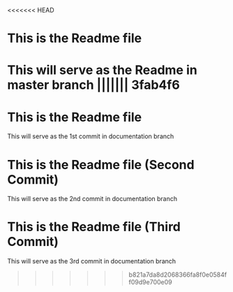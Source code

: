 <<<<<<< HEAD
# This is the Readme file
This will serve as the Readme in master branch
||||||| 3fab4f6
=======
# This is the Readme file
This will serve as the 1st commit in documentation branch

# This is the Readme file (Second Commit)
This will serve as the 2nd commit in documentation branch

# This is the Readme file (Third Commit)
This will serve as the 3rd commit in documentation branch
>>>>>>> b821a7da8d2068366fa8f0e0584ff09d9e700e09
